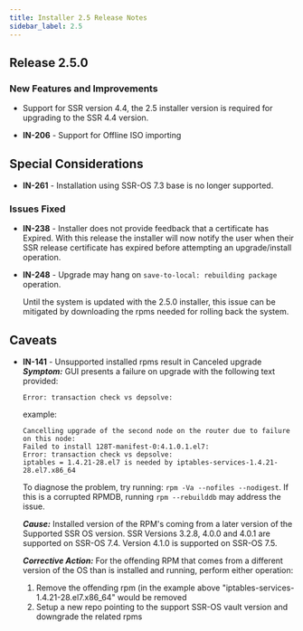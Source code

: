 ```yaml
---
title: Installer 2.5 Release Notes
sidebar_label: 2.5
---
```


## Release 2.5.0

### New Features and Improvements

- Support for SSR version 4.4, the 2.5 installer version is required for upgrading to the SSR 4.4 version.

- **IN-206** - Support for Offline ISO importing

## Special Considerations

- **IN-261** - Installation using SSR-OS 7.3 base is no longer supported.

### Issues Fixed

- **IN-238** - Installer does not provide feedback that a certificate has Expired. With this release the installer will now notify the user when their SSR release certificate has expired before attempting an upgrade/install operation.

- **IN-248** - Upgrade may hang on `save-to-local: rebuilding package` operation. 

  Until the system is updated with the 2.5.0 installer, this issue can be mitigated by downloading the rpms needed for rolling back the system.

## Caveats

- **IN-141** - Unsupported installed rpms result in Canceled upgrade
  _**Symptom:**_ GUI presents a failure on upgrade with the following text provided:

  ```
  Error: transaction check vs depsolve:
  ```

  example:

  ```
  Cancelling upgrade of the second node on the router due to failure on this node:
  Failed to install 128T-manifest-0:4.1.0.1.el7:
  Error: transaction check vs depsolve:
  iptables = 1.4.21-28.el7 is needed by iptables-services-1.4.21-28.el7.x86_64
  ```

  To diagnose the problem, try running: `rpm -Va --nofiles --nodigest`.
  If this is a corrupted RPMDB, running `rpm --rebuilddb` may address the issue.

  _**Cause:**_ Installed version of the RPM's coming from a later version of the Supported SSR OS version. SSR Versions 3.2.8, 4.0.0 and 4.0.1 are supported on SSR-OS 7.4. Version 4.1.0 is supported on SSR-OS 7.5.

  _**Corrective Action:**_ For the offending RPM that comes from a different version of the OS than is installed and running, perform either operation:

  1. Remove the offending rpm (in the example above "iptables-services-1.4.21-28.el7.x86_64" would be removed
  2. Setup a new repo pointing to the support SSR-OS vault version and downgrade the related rpms
